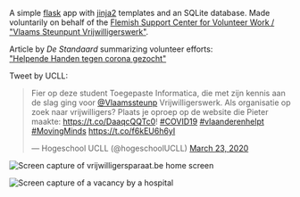 A simple [flask](https://flask.palletsprojects.com) app with [jinja2](https://jinja.palletsprojects.com) templates and an SQLite database.
Made voluntarily on behalf of the [Flemish Support Center for Volunteer Work / "Vlaams Steunpunt Vrijwilligerswerk"](https://www.vlaanderenvrijwilligt.be/).

Article by *De Standaard* summarizing volunteer efforts:  
["Helpende Handen tegen corona gezocht"](https://www.standaard.be/cnt/dmf20200323_04899292)

Tweet by UCLL:
<blockquote class="twitter-tweet"><p lang="nl" dir="ltr">Fier op deze student Toegepaste Informatica, die met zijn kennis aan de slag ging voor <a href="https://twitter.com/Vlaamssteunp?ref_src=twsrc%5Etfw">@Vlaamssteunp</a> Vrijwilligerswerk. Als organisatie op zoek naar vrijwilligers? Plaats je oproep op de website die Pieter maakte: <a href="https://t.co/DaaqcQQTc0">https://t.co/DaaqcQQTc0</a>! <a href="https://twitter.com/hashtag/COVID19?src=hash&amp;ref_src=twsrc%5Etfw">#COVID19</a> <a href="https://twitter.com/hashtag/vlaanderenhelpt?src=hash&amp;ref_src=twsrc%5Etfw">#vlaanderenhelpt</a> <a href="https://twitter.com/hashtag/MovingMinds?src=hash&amp;ref_src=twsrc%5Etfw">#MovingMinds</a> <a href="https://t.co/f6kEU6h6yI">https://t.co/f6kEU6h6yI</a></p>&mdash; Hogeschool UCLL (@hogeschoolUCLL) <a href="https://twitter.com/hogeschoolUCLL/status/1242063205481971712?ref_src=twsrc%5Etfw">March 23, 2020</a></blockquote> 

![Screen capture of vrijwilligersparaat.be home screen](c:vrijwilligersparaat.png "Home screen")

![Screen capture of a vacancy by a hospital](c:vrijwilligersparaat-vacancy.png "Vacancy")
